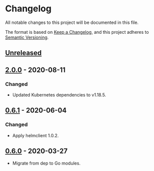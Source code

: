 # Changelog

All notable changes to this project will be documented in this file.

The format is based on [Keep a Changelog](https://keepachangelog.com/en/1.0.0/),
and this project adheres to [Semantic Versioning](https://semver.org/spec/v2.0.0.html).

## [Unreleased]

## [2.0.0] - 2020-08-11

### Changed

- Updated Kubernetes dependencies to v1.18.5.

## [0.6.1] - 2020-06-04

### Changed

- Apply helmclient 1.0.2.

## [0.6.0] - 2020-03-27

- Migrate from dep to Go modules.

[Unreleased]: https://github.com/giantswarm/certctl/compare/v2.0.0...HEAD
[2.0.0]: https://github.com/giantswarm/certctl/compare/v0.6.1...v2.0.0
[0.6.1]: https://github.com/giantswarm/certctl/compare/v0.6.0...v0.6.1
[0.6.0]: https://github.com/giantswarm/certctl/releases/tag/v0.6.0
